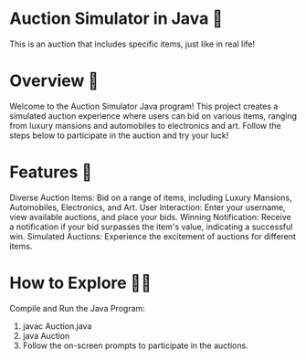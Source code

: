 # Auction Simulator in Java 💼
This is an auction that includes specific items, just like in real life!

# Overview 📝
Welcome to the Auction Simulator Java program! This project creates a simulated auction experience where users can bid on various items, ranging from luxury mansions and automobiles to electronics and art. Follow the steps below to participate in the auction and try your luck!

# Features 🚀
Diverse Auction Items: Bid on a range of items, including Luxury Mansions, Automobiles, Electronics, and Art.
User Interaction: Enter your username, view available auctions, and place your bids.
Winning Notification: Receive a notification if your bid surpasses the item's value, indicating a successful win.
Simulated Auctions: Experience the excitement of auctions for different items.

# How to Explore 🕵️‍♂️
Compile and Run the Java Program:
1. javac Auction.java
2. java Auction
3. Follow the on-screen prompts to participate in the auctions.
